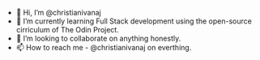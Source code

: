 - 👋 Hi, I’m @christianivanaj
- 🌱 I’m currently learning Full Stack development using the open-source cirriculum of The Odin Project.
- 💞️ I’m looking to collaborate on anything honestly.
- 📫 How to reach me - @christianivanaj on everthing.
